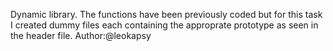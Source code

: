 Dynamic library. The functions have been previously coded but for this task I created dummy files each containing the approprate prototype as seen in the header file.
Author:@leokapsy
